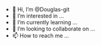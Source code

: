 - 👋 Hi, I’m @Douglas-git
- 👀 I’m interested in ...
- 🌱 I’m currently learning ...
- 💞️ I’m looking to collaborate on ...
- 📫 How to reach me ...

<!---
Douglas-git/Douglas-git is a ✨ special ✨ repository because its `README.md` (this file) appears on your GitHub profile.
You can click the Preview link to take a look at your changes.
testando...
--->
